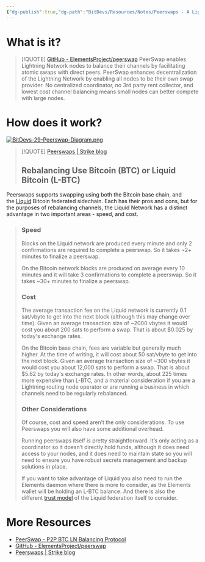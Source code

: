 ```yaml
---
{"dg-publish":true,"dg-path":"BitDevs/Resources/Notes/Peerswaps - A Lightning channel rebalancing mechanism.md","permalink":"/bit-devs/resources/notes/peerswaps-a-lightning-channel-rebalancing-mechanism/","title":"Peerswaps - A Lightning channel rebalancing mechanism","tags":["bitdevs","bitcoin","lightning","liquid"],"noteIcon":"3","created":"2023-12-10T19:03:08.990-10:00","updated":"2023-12-16T18:46:44.619-10:00"}
---
```


# What is it?

> [!QUOTE] [GitHub - ElementsProject/peerswap](https://github.com/ElementsProject/peerswap)
> PeerSwap enables Lightning Network nodes to balance their channels by facilitating atomic swaps with direct peers. PeerSwap enhances decentralization of the Lightning Network by enabling all nodes to be their own swap provider. No centralized coordinator, no 3rd party rent collector, and lowest cost channel balancing means small nodes can better compete with large nodes.
# How does it work?

[![BitDevs-29-Peerswap-Diagram.png](/img/user/para/artifacts/BitDevs-29-Peerswap-Diagram.png)](https://strike.me/blog/peerswaps/)

> [!QUOTE] [Peerswaps | Strike blog](https://strike.me/blog/peerswaps/)
> ## Rebalancing Use Bitcoin (BTC) or Liquid Bitcoin (L-BTC)
 Peerswaps supports swapping using both the Bitcoin base chain, and the [Liquid](https://liquid.net/) Bitcoin federated sidechain. Each has their pros and cons, but for the purposes of rebalancing channels, the Liquid Network has a distinct advantage in two important areas - speed, and cost.
>
>### Speed
 > 
 > Blocks on the Liquid network are produced every minute and only 2 confirmations are required to complete a peerswap. So it takes ~2+ minutes to finalize a peerswap.
 >
 >On the Bitcoin network blocks are produced on average every 10 minutes and it will take 3 confirmations to complete a peerswap. So it takes ~30+ minutes to finalize a peerswap.
 >
 >### Cost
 >
 >The average transaction fee on the Liquid network is currently 0.1 sat/vbyte to get into the next block (although this may change over time). Given an average transaction size of ~2000 vbytes it would cost you about 200 sats to perform a swap. That is about $0.025 by today's exchange rates.
 >
 >On the Bitcoin base chain, fees are variable but generally much higher. At the time of writing, it will cost about 50 sat/vbyte to get into the next block. Given an average transaction size of ~300 vbytes it would cost you about 12,000 sats to perform a swap. That is about $5.62 by today's exchange rates. In other words, about 225 times more expensive than L-BTC, and a material consideration if you are a Lightning routing node operator or are running a business in which channels need to be regularly rebalanced.
 >
 >### Other Considerations
 >
 >Of course, cost and speed aren’t the only considerations. To use Peerswaps you will also have some additional overhead.
 >
 >Running peerswaps itself is pretty straightforward. It’s only acting as a coordinator so it doesn’t directly hold funds, although it does need access to your nodes, and it does need to maintain state so you will need to ensure you have robust secrets management and backup solutions in place.
 >
 >If you want to take advantage of Liquid you also need to run the Elements daemon where there is more to consider, as the Elements wallet will be holding an L-BTC balance. And there is also the different [trust model](https://blog.liquid.net/the-truth-about-liquid/) of the Liquid federation itself to consider.

# More Resources

- [PeerSwap - P2P BTC LN Balancing Protocol](https://www.peerswap.dev/)
- [GitHub - ElementsProject/peerswap](https://github.com/ElementsProject/peerswap)
- [Peerswaps | Strike blog](https://strike.me/blog/peerswaps/)